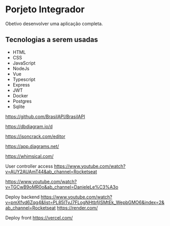 # Porjeto Integrador

Obetivo desenvolver uma aplicação completa.

## Tecnologias a serem usadas

- HTML
- CSS
- JavaScript
- NodeJs
- Vue
- Typescript
- Express
- JWT
- Docker
- Postgres
- Sqlite

https://github.com/BrasilAPI/BrasilAPI

https://dbdiagram.io/d

https://jsoncrack.com/editor

https://app.diagrams.net/

https://whimsical.com/

User controller access
https://www.youtube.com/watch?v=AUY2AUAmT44&ab_channel=Rocketseat

https://www.youtube.com/watch?v=TGCwB9oMR0o&ab_channel=DanieleLe%C3%A3o





Deploy backend
https://www.youtube.com/watch?v=pmXfvd6Zqg4&list=PL85ITvJ7FLogNHtbfjISMtEk_WepbGMO6&index=2&ab_channel=Rocketseat
https://render.com/

Deploy front
https://vercel.com/
